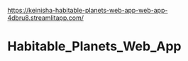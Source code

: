 https://keinisha-habitable-planets-web-app-web-app-4dbru8.streamlitapp.com/
# Habitable_Planets_Web_App
